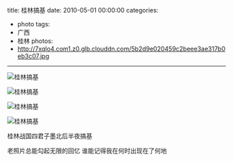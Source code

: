 title: 桂林搞基
date: 2010-05-01 00:00:00
categories:
- photo
tags:
- 广西
- 桂林
photos:
- http://7xqlo4.com1.z0.glb.clouddn.com/5b2d9e020459c2beee3ae317b0eb3c07.jpg
---

![桂林搞基](http://7xqlo4.com1.z0.glb.clouddn.com/a8f6451e60cf1461211c83906c57064e.jpg)

![桂林搞基](http://7xqlo4.com1.z0.glb.clouddn.com/b9eca55e9ddb1f66450079e760146c3f.jpg)

![桂林搞基](http://7xqlo4.com1.z0.glb.clouddn.com/ca42c109e2a7b04fbab1bbc3b49ccd9d.jpg)

![桂林搞基](http://7xqlo4.com1.z0.glb.clouddn.com/f88b22cf870361677cc67794d829201d.jpg)

桂林战国四君子墨北后半夜搞基

老照片总能勾起无限的回忆 谁能记得我在何时出现在了何地